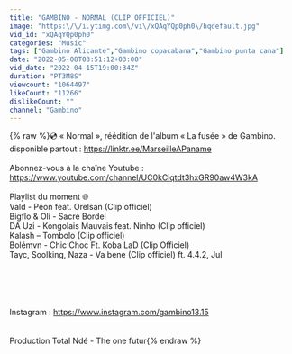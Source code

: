 ```yaml
---
title: "GAMBINO - NORMAL (CLIP OFFICIEL)"
image: "https:\/\/i.ytimg.com\/vi\/xQAqYQp0ph0\/hqdefault.jpg"
vid_id: "xQAqYQp0ph0"
categories: "Music"
tags: ["Gambino Alicante","Gambino copacabana","Gambino punta cana"]
date: "2022-05-08T03:51:12+03:00"
vid_date: "2022-04-15T19:00:34Z"
duration: "PT3M8S"
viewcount: "1064497"
likeCount: "11266"
dislikeCount: ""
channel: "Gambino"
---
```

{% raw %}💿 « Normal »,  réédition de l'album  «  La fusée » de Gambino.<br />disponible partout : <a rel="nofollow" target="blank" href="https://linktr.ee/MarseilleAPaname">https://linktr.ee/MarseilleAPaname</a><br /><br />Abonnez-vous à la chaîne Youtube : <a rel="nofollow" target="blank" href="https://www.youtube.com/channel/UC0kClqtdt3hxGR90aw4W3kA">https://www.youtube.com/channel/UC0kClqtdt3hxGR90aw4W3kA</a><br /><br />Playlist du moment 🌐<br />Vald - Péon feat. Orelsan (Clip officiel)<br />Bigflo &amp; Oli - Sacré Bordel<br />DA Uzi - Kongolais Mauvais feat. Ninho (Clip officiel)<br />Kalash – Tombolo (Clip officiel)<br />Bolémvn - Chic Choc Ft. Koba LaD (Clip Officiel)<br />Tayc, Soolking, Naza - Va bene (Clip officiel) ft. 4.4.2, Jul<br /><br /><br /><br /><br /><br />Instagram :  <a rel="nofollow" target="blank" href="https://www.instagram.com/gambino13.15">https://www.instagram.com/gambino13.15</a><br /><br /><br />Production Total Ndé - The one futur{% endraw %}
